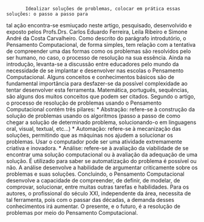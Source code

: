            Idealizar soluções de problemas, colocar em prática essas soluções: o passo a passo para
 tal ação encontra-se esmiuçado neste artigo, pesquisado, desenvolvido e exposto pelos
 Profs.Drs. Carlos Eduardo Ferreira, Leila Ribeiro e Simone André da Costa Carvalheiro.
          Como descrito do parágrafo introdutório, o Pensamento Computacional, de forma simples,
 tem relação com a tentativa de compreender uma das formas como os problemas são resolvidos pelo ser humano,
 no caso, o processo de resolução na sua essência. Ainda na introdução, levanta-se a discussão entre educadores 
 pelo mundo da necessidade de se implantar e desenvolver nas escolas o Pensamento Computacional.
        Alguns conceitos e conhecimentos básicos são de fundamental importância para desfazer-se da 
 possível complexidade ao tentar desenvolver esta ferramenta. Matemática, português, sequências, 
 são alguns dos muitos conceitos que podem ser citados.
       Segundo o artigo, o processo de resolução de problemas usando o Pensamento Computacional
contém três pilares:
    * Abstração: refere-se à construção da solução de problemas usando os algoritmos (passo a passo de 
como chegar a solução de determinado problema, solucionando-o em linguagens oral, visual, textual, etc...)
    * Automação: refere-se à mecanização das soluções, permitindo que as máquinas nos ajudem a solucionar 
os problemas. Usar o computador pode ser uma atividade extremamente criativa e inovadora.
    * Análise: refere-se à avaliação da viabilidade de se encontrar uma solução computacional ou à 
avaliação da adequação de uma solução. É utilizado para saber se automatização do problema é possível ou não. 
A análise desenvolve a habilidade de argumentar criticamente sobre os problemas e suas soluções.
      Concluindo, o Pensamento Computacional desenvolve a capacidade de compreender, de definir, de modelar, 
de comprovar, solucionar, entre muitas outras tarefas e habilidades. Para os autores, o profissional do século XXI, 
independente da área, necessita de tal ferramenta, pois com o passar das décadas, a demanda desses conhecimentos 
irá aumentar. O presente, e o futuro, é a resolução de problemas por meio do Pensamento Computacional.

           

















